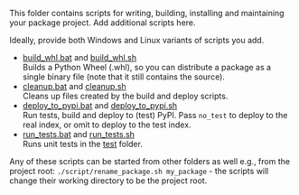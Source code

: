 This folder contains scripts for writing, building, installing and maintaining your package project. Add additional scripts here.

Ideally, provide both Windows and Linux variants of scripts you add.

- [build_whl.bat](scripts/build_whl.bat) and [build_whl.sh](scripts/build_whl.sh)<br/>Builds a Python Wheel (.whl), so you can distribute a package as a single binary file (note that it still contains the source).
- [cleanup.bat](scripts/cleanup.bat) and [cleanup.sh](scripts/cleanup.sh)<br/>Cleans up files created by the build and deploy scripts.
- [deploy_to_pypi.bat](scripts/deploy_to_pypi.bat) and [deploy_to_pypi.sh](scripts/deploy_to_pypi.sh)<br/>Run tests, build and deploy to (test) PyPI. Pass `no_test` to deploy to the real index, or omit to deploy to the test index.
- [run_tests.bat](scripts/run_tests.bat) and [run_tests.sh](scripts/run_tests.sh)<br/>Runs unit tests in the [test](test) folder.

Any of these scripts can be started from other folders as well e.g., from the project root: `./script/rename_package.sh my_package` - the scripts will change their working directory to be the project root.
